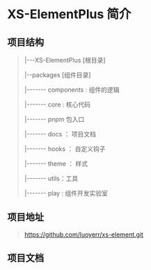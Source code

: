 # XS-ElementPlus 简介


## 项目结构 
> |---XS-ElementPlus [根目录]
> 
>  |--packages [组件目录]
> 
>  |------- components : 组件的逻辑
> 
> |------- core : 核心代码
> 
> |-------  pnpm 包入口
> 
> |------- docs ： 项目文档
> 
> |------- hooks ： 自定义钩子
> 
> |------- theme ： 样式
> 
> |------- utils：工具
> 
> |------- play :  组件开发实验室


## 项目地址 
> https://github.com/luoyerr/xs-element.git


## 项目文档


